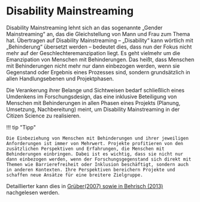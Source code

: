# Disability Mainstreaming

Disability Mainstreaming lehnt sich an das sogenannte „Gender Mainstreaming“ an, das die Gleichstellung von Mann und Frau zum Thema hat. Übertragen auf Disability Mainstreaming – „Disability“ kann wörtlich mit „Behinderung“ übersetzt werden – bedeutet dies, dass nun der Fokus nicht mehr auf der Geschlechteremanzipation liegt. Es geht vielmehr um die Emanzipation von Menschen mit Behinderungen. Das heißt, dass Menschen mit Behinderungen nicht mehr nur dann einbezogen werden, wenn sie Gegenstand oder Ergebnis eines Prozesses sind, sondern grundsätzlich in allen Handlungsebenen und Projektphasen.

Die Verankerung ihrer Belange und Sichtweisen bedarf schließlich eines Umdenkens im Forschungsdesign, das eine inklusive Beteiligung von Menschen mit Behinderungen in allen Phasen eines Projekts (Planung, Umsetzung, Nachbereitung) meint, um Disability Mainstreaming in der Citizen Science zu realisieren.

!!! tip "Tipp"
	
    Die Einbeziehung von Menschen mit Behinderungen und ihrer jeweiligen Anforderungen ist immer von Mehrwert. Projekte profitieren von den zusätzlichen Perspektiven und Erfahrungen, die Menschen mit Behinderungen einbringen. Dabei ist es wichtig, dass sie nicht nur dann einbezogen werden, wenn der Forschungsgegenstand sich direkt mit Themen wie Barrierefreiheit oder Inklusion beschäftigt, sondern auch in anderen Kontexten. Ihre Perspektiven bereichern Projekte und schaffen neue Ansätze für eine breitere Zielgruppe.

Detaillierter kann dies in [Grüber(2007) sowie in Behrisch (2013)](../6-literatur/index.md) nachgelesen werden.
